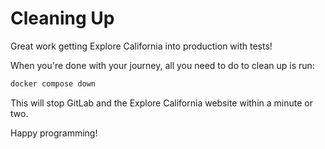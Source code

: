 # Cleaning Up

Great work getting Explore California into production with tests!

When you're done with your journey, all you need to do to clean up is run:


```sh
docker compose down
```

This will stop GitLab and the Explore California website within a minute or two.

Happy programming!

